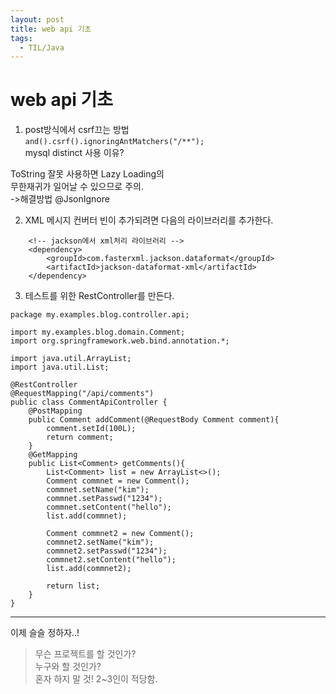 ```yaml
---
layout: post 
title: web api 기초
tags:
  - TIL/Java
---
```

# web api 기초

1. post방식에서 csrf끄는 방법  
`and().csrf().ignoringAntMatchers("/**");`  
mysql distinct 사용 이유?

ToString 잘못 사용하면 Lazy Loading의   
무한재귀가 일어날 수 있으므로 주의.  
->해결방법 @JsonIgnore 


2. XML 메시지 컨버터 빈이 추가되려면 다음의 라이브러리를 추가한다.  
```
    <!-- jackson에서 xml처리 라이브러리 -->
    <dependency>
        <groupId>com.fasterxml.jackson.dataformat</groupId>
        <artifactId>jackson-dataformat-xml</artifactId>
    </dependency>
```

3. 테스트를 위한 RestController를 만든다.  
```
package my.examples.blog.controller.api;

import my.examples.blog.domain.Comment;
import org.springframework.web.bind.annotation.*;

import java.util.ArrayList;
import java.util.List;

@RestController
@RequestMapping("/api/comments")
public class CommentApiController {
    @PostMapping
    public Comment addComment(@RequestBody Comment comment){
        comment.setId(100L);
        return comment;
    }
    @GetMapping
    public List<Comment> getComments(){
        List<Comment> list = new ArrayList<>();
        Comment commnet = new Comment();
        commnet.setName("kim");
        commnet.setPasswd("1234");
        commnet.setContent("hello");
        list.add(commnet);

        Comment commnet2 = new Comment();
        commnet2.setName("kim");
        commnet2.setPasswd("1234");
        commnet2.setContent("hello");
        list.add(commnet2);

        return list;
    }
}
```

 ---

이제 슬슬 정하자..!  
> 무슨 프로젝트를 할 것인가?  
> 누구와 할 것인가?  
> 혼자 하지 말 것! 2~3인이 적당함.
